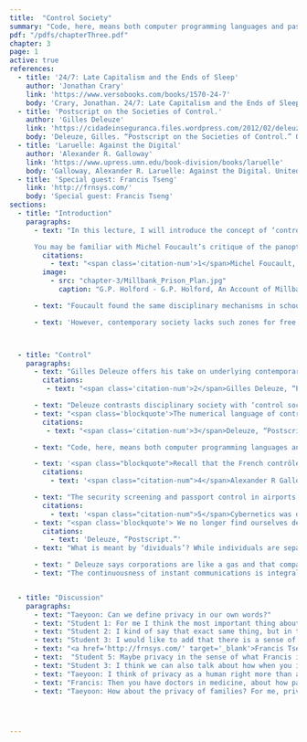 ```yaml
---
title:  "Control Society"
summary: "Code, here, means both computer programming languages and passwords. Code is the language and rules of a control society. How exactly does code become a form of power in a ‘society of control’?"
pdf: "/pdfs/chapterThree.pdf"
chapter: 3
page: 1
active: true
references:
  - title: '24/7: Late Capitalism and the Ends of Sleep'
    author: 'Jonathan Crary'
    link: 'https://www.versobooks.com/books/1570-24-7'
    body: 'Crary, Jonathan. 24/7: Late Capitalism and the Ends of Sleep. London, United Kingdom: Verso Books, 2014.'
  - title: 'Postscript on the Societies of Control.'
    author: 'Gilles Deleuze'
    link: 'https://cidadeinseguranca.files.wordpress.com/2012/02/deleuze_control.pdf'
    body: 'Deleuze, Gilles. “Postscript on the Societies of Control.” October 59 (1992): 3-7.'
  - title: 'Laruelle: Against the Digital'
    author: 'Alexander R. Galloway'
    link: 'https://www.upress.umn.edu/book-division/books/laruelle'
    body: 'Galloway, Alexander R. Laruelle: Against the Digital. United States: University of Minnesota Press, 2014.'
  - title: 'Special guest: Francis Tseng'
    link: 'http://frnsys.com/'
    body: 'Special guest: Francis Tseng'
sections:
  - title: "Introduction"
    paragraphs:
      - text: "In this lecture, I will introduce the concept of ‘control society.’ We will examine the management of surveillance and privacy in contemporary time and space. In the end, I’ll ask if we can imagine a ‘New Weapon’ by subverting the mechanisms of surveillance.

      You may be familiar with Michel Foucault’s critique of the panopticon, a structure where an all-seeing eye gazes at the subjects. There, the subjects cannot know if and when they are being watched.<span class='citation-num'>1</span> They internalize the surveillance and discipline. This architectural manifestation of surveillance became the predominant forms of prisons from the early nineteenth-century onward. Take, for example, Millbank Prison in London, a place that held prisoners before they were sent abroad. We can see from the floor plans that panopticons like these were not simply an architectural plan to maximize surveillance, but also a political statement. They were a recipe for the sovereign to exert its power and instruct subjects to become disciplined."
        citations:
          - text: "<span class='citation-num'>1</span>Michel Foucault, Discipline & Punish: The Birth of the Prison, trans. Alan Sheridan (New York: Random House, 1975)."
        image:
          - src: "chapter-3/Millbank_Prison_Plan.jpg"
            caption: "G.P. Holford - G.P. Holford, An Account of Millbank Penitentiary (1828)"

      - text: "Foucault found the same disciplinary mechanisms in schools, factories, hospitals and armies. In these spaces, there were clear distinctions between things you could do and things you couldn’t do, and if you did the wrong thing, you’d get punished. But there were gaps between these spaces of discipline, unregulated and unorganized areas where ‘everyday life’ could take place. Imagine a Parisian cafe in the early 20th century, where creative writers would come and discuss the politics. There’s a romantic notion that authentic human relationships could flourish in these spaces that escaped regulation, spaces free from the confinement of rules."

      - text: 'However, contemporary society lacks such zones for free association as public spaces are turned into privately owned ones (i.e. community spaces being carefully converted into shopping malls) and mechanisms of surveillance proliferate. It’s not just that surveillance cameras are everywhere and workplaces are synchronized through high-speed internet, but our friends constantly and instantly share via devices their whereabouts and images as status updates on the social network. Is this a multiplication of surveillance? It maybe no coincidence that about hundred years after the Millbank Prison, the spatial mechanics of panopticon were employed by the U.S government in the construction of the Pentagon in 1941. The Pentagon’s architectural design is basically a recursive panopticon. Its design reflects different layers of surveillance in tightly knit systems. In this myriad of panopticons, we find the core mechanics for the present day – a society of control.'



  - title: "Control"
    paragraphs:
      - text: "Gilles Deleuze offers his take on underlying contemporary mechanisms of public and private spaces in “Postscript on the Society of Control.”<span class='citation-num'>2</span> It is a special text that reads like an unassuming Anti-Manifesto for the Digital era. First, in his analysis, he associates late 19th-century capitalism with the disciplinary society just mentioned, which manifested in spaces such as schools, factories and prisons. To convey the character of a disciplinary society, Deleuze finds a metaphor in the mole, a small earthbound animal that makes mazes underground. The mole’s environment represents traditional capitalism, a hierarchical structure in which the mole builds its centralized dwelling. This hierarchy is presided over by a patriarchal figure who manages the distribution of labor among the workforce. The distinction between the oppressor and the oppressed is clear in disciplinary society because they occupy different spaces and functions."
        citations:
         - text: "<span class='citation-num'>2</span>Gilles Deleuze, “Postscript on the Societies of Control,” October 59 (1992): 3-7."

      - text: "Deleuze contrasts disciplinary society with ‘control society,’ associated with the 20th-century capitalism. He uses another metaphor, the serpent, or snake, to convey the systemic conditions that produce the self-contradicting bodies in a highly industrialized society. The serpent moves smoothly between the terrains, both above and underground. This movement represents free-flowing control mechanisms that operate both in and outside of traditionally defined capitalist spaces. With these metaphors, Deleuze encourages us to pay attention to the changing forms of power from discipline to control as we move from analog to digital, module to modulation, and from the barracks of a prison to stacks of code. As Deleuze remarks in “Postscript”: "
      - text: "<span class='blockquote'>The numerical language of control is made of codes that mark access to information, or reject it.<span class='citation-num'>3</span></span>"
        citations:
         - text: "<span class='citation-num'>3</span>Deleuze, “Postscript on the Societies of Control.”"

      - text: "Code, here, means both computer programming languages and passwords. Code is the language and rules of a control society. How exactly does code become a form of power in a ‘society of control’? Alexander Galloway offers insight about the word ‘control,’ a term whose subtle meaning can easily be lost in translation:"

      - text: '<span class="blockquote">Recall that the French contrôle carries stresses in meaning that are slightly different from the English control. Contrôle means control as in the power to influence people and things, but it also refers to the actual administration of control via particular monitoring apparatuses such as train turnstiles, border crossings, and checkpoints. The notion, in English, of having to pass through "passport control" gets at the deeper meaning of the word. So when Deleuze talks about les societes de contrôle he means those kinds of societies, or alternately those localized places within the social totality, where mobility is fostered inside certain strictures of motion, where openings appear rather than disappear, where subjects (or for that matter objects) are liberated as long as they adhere to a variety of prescribed comportments.<span class="citation-num">4</span></span> '
        citations:
          - text: '<span class="citation-num">4</span>Alexander R Galloway, Laruelle: Against the Digital (United States: University of Minnesota Press, 2014), 106'

      - text: "The security screening and passport control in airports are key rituals in our ‘society of control.’ The same mechanism of control is at play whenever the movement of bodies is managed such that they can circulate but only in a circumscribed way. It’s not surprising Deleuze mentions the highway as another metaphor for control society. Highways, especially in popular culture with films like Easy Rider (1969), give the impression that one has the ability to go anywhere and decide where they want to be in the world. In reality, highways multiply the forms of control via policing, speed limits and checkpoints at every entrance and exit. Even in the rest areas where one can consume food and gas, credit card purchases are reported to financial institutions in real time. In a society of control, it’s unclear where the monitoring begins and ends as one’s complicity in systems of real-time tracking is built into the infrastructure. The term ‘control’ also hints that Deleuze might have been inspired by cybernetics, the study of self-regulating systems sustained by a series of feedback loops. Cyberneticians, such as Nobert Wiener, found such self-regulating systems in machines, animals and humans alike.<span class='citation-num'>5</span> "
        citations:
          - text: '<span class="citation-num">5</span>Cybernetics was deployed for servomechanisms at the end of WWII for controlling long trajectory missiles, and later, to financial mechanisms of stock exchanges and speculative investment. Some cybernetic philosophers were technocratic and had a notion that everything could be understood through cybernetics.'
      - text: "<span class='blockquote'> We no longer find ourselves dealing with the mass/individual pair. Individuals have become “dividuals,” and masses, samples, data, markets, or “banks.”"
        citations:
          - text: 'Deleuze, “Postscript.”'
      - text: "What is meant by ‘dividuals’? While individuals are separate from each other, they are coherent entities unto themselves; ‘dividuals,’ on the other hand, are not only separate from others but also divided within themselves, split by the desire to oppress and the desire to resist. In the total surveilling environment, the question of “who is exploiting who?” cannot be answered easily, further promoting conflicting desires for exploitation and comradery. In the emptiness created by this division of self, in the ensuing emotional gap, companies take over."

      - text: " Deleuze says corporations are like a gas and that companies have a soul. Consider the fact that many people anthropomorphize corporations ( “Ask Google about something” or “Facebook is where my friends are”) or equate status updates with presence. Furthermore, technologies in societies of control promise extreme personalization. Machine interfaces, operating systems and content are designed to maximize individual addiction to communication. We communicate constantly and reside in a feedback loop comprised of likes, retweets and comment threads. We live for an ecstasy of communication. We dream of a seamless connectivity."
      - text: "The continuousness of instant communications is integral to control society. Meanwhile, social networks produce profit by monetizing our attention span and emphatically blurring the boundary between work and leisure. These features are often experienced as convenience and pleasure, but there is a dark side to this. Let’s consider other ways we as individuals, or rather, as ‘dividuals,’ are impacted, managed and monitored by control society. First, let’s look at the idea of privacy. I'd like to give you about 5 minutes to think and write your definition of privacy."


  - title: "Discussion"
    paragraphs:
      - text: "Taeyoon: Can we define privacy in our own words?"
      - text: "Student 1: For me I think the most important thing about privacy is that it functions as this kind of insulation from social norms that may be reactionary. So maybe you have some behaviors, and there’s nothing wrong with them, but people in society would consider them wrong for whatever reason. So privacy kind of allows for this bubble to act out those behaviors and be yourself in that sense. I see that as being important along two axes of development. It’s important for your own personal development, insofar as it gives you space to make mistakes without anybody holding you to them. It also affords you the space to develop ideas and practices that may be against the social norm but later might become the social norm. So you need this space insulated from judgement or control."
      - text: "Student 2: I kind of say that exact same thing, but in three words. Those being personhood, boundaries, and seclusion. Essentially you have the ability to be something as a person, be yourself. The boundaries are between you and everything else in reality."
      - text: "Student 3: I would like to add that there is a sense of control, because you are the rightful owner of whatever it is that you are doing or exploring and you are the only person who can then allow people into that world you’ve created for yourself. So there is a choice. It’s not just that you can have a secret, but that you can choose to keep something."
      - text: "<a href='http://frnsys.com/' target='_blank'>Francis Tseng</a>: Privacy for me is opacity, distance, reserve, attachment, the right not to be defined as a person via social networks; not being defined by your physical tastes or things you watch, this is privacy as well…"
      - text:  "Student 5: Maybe privacy in the sense of what Francis is talking about, that it is a productive kind of thing. Privacy can be used to dig deep into seclusion, but privacy can be a creative thing that allows one the space to grow."
      - text: "Student 3: I think we can also talk about how when you invoke privacy, that would be an intimate or vulnerable situation."
      - text: "Taeyoon: I think of privacy as a human right more than anything else."
      - text: "Francis: Then you have doctors in medicine, about how patients have the right to privacy. There is professional privacy that has to do with conduct."
      - text: "Taeyoon: How about the privacy of families? For me, privacy comes down to the question of intimacy. What’s the role of technology in intimate relationship? How pervasive is technology in our daily life? And how do these technologies facilitate and enable the intimacies in our personal lives? Can we can have both intimacy and privacy, or do certain modes of communication (social media, smart phone messaging) risk forgoing privacy?"




---
```

